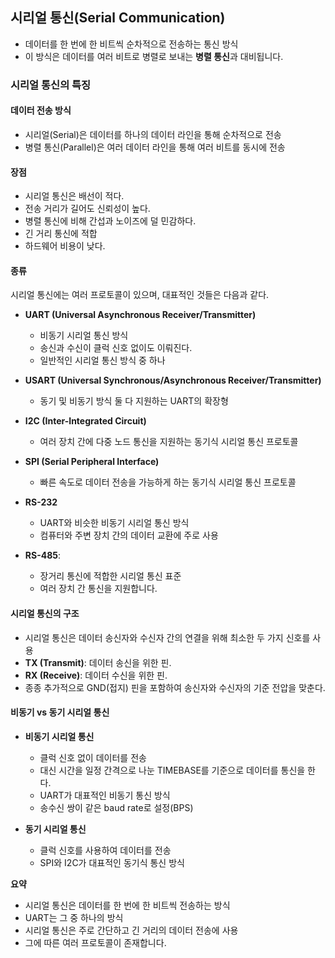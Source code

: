 ## 시리얼 통신(Serial Communication)
- 데이터를 한 번에 한 비트씩 순차적으로 전송하는 통신 방식
- 이 방식은 데이터를 여러 비트로 병렬로 보내는 **병렬 통신**과 대비됩니다.

### 시리얼 통신의 특징

#### 데이터 전송 방식

- 시리얼(Serial)은 데이터를 하나의 데이터 라인을 통해 순차적으로 전송
- 병렬 통신(Parallel)은 여러 데이터 라인을 통해 여러 비트를 동시에 전송

#### 장점
- 시리얼 통신은 배선이 적다. 
- 전송 거리가 길어도 신뢰성이 높다. 
- 병렬 통신에 비해 간섭과 노이즈에 덜 민감하다.
- 긴 거리 통신에 적합
- 하드웨어 비용이 낮다.

#### 종류
시리얼 통신에는 여러 프로토콜이 있으며, 대표적인 것들은 다음과 같다.

- **UART (Universal Asynchronous Receiver/Transmitter)**
  + 비동기 시리얼 통신 방식
  + 송신과 수신이 클럭 신호 없이도 이뤄진다.
  + 일반적인 시리얼 통신 방식 중 하나

- **USART (Universal Synchronous/Asynchronous Receiver/Transmitter)**
  + 동기 및 비동기 방식 둘 다 지원하는 UART의 확장형

- **I2C (Inter-Integrated Circuit)**
  + 여러 장치 간에 다중 노드 통신을 지원하는 동기식 시리얼 통신 프로토콜

- **SPI (Serial Peripheral Interface)**
  + 빠른 속도로 데이터 전송을 가능하게 하는 동기식 시리얼 통신 프로토콜

- **RS-232**
  + UART와 비슷한 비동기 시리얼 통신 방식
  + 컴퓨터와 주변 장치 간의 데이터 교환에 주로 사용

- **RS-485**: 
  + 장거리 통신에 적합한 시리얼 통신 표준
  + 여러 장치 간 통신을 지원합니다.

#### 시리얼 통신의 구조

- 시리얼 통신은 데이터 송신자와 수신자 간의 연결을 위해 최소한 두 가지 신호를 사용
- **TX (Transmit)**: 데이터 송신을 위한 핀.
- **RX (Receive)**: 데이터 수신을 위한 핀.
- 종종 추가적으로 GND(접지) 핀을 포함하여 송신자와 수신자의 기준 전압을 맞춘다.

#### 비동기 vs 동기 시리얼 통신
- **비동기 시리얼 통신**
  + 클럭 신호 없이 데이터를 전송
  + 대신 시간을 일정 간격으로 나눈 TIMEBASE를 기준으로 데이터를 통신을 한다.
  + UART가 대표적인 비동기 통신 방식
  + 송수신 쌍이 같은 baud rate로 설정(BPS)

- **동기 시리얼 통신**
  + 클럭 신호를 사용하여 데이터를 전송
  + SPI와 I2C가 대표적인 동기식 통신 방식

**요약**
- 시리얼 통신은 데이터를 한 번에 한 비트씩 전송하는 방식
- UART는 그 중 하나의 방식
- 시리얼 통신은 주로 간단하고 긴 거리의 데이터 전송에 사용
- 그에 따른 여러 프로토콜이 존재합니다.






